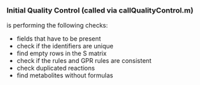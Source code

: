 ### Initial Quality Control (called via callQualityControl.m)
is performing the following checks:
- fields that have to be present
- check if the identifiers are unique
- find empty rows in the S matrix
- check if the rules and GPR rules are consistent
- check duplicated reactions
- find metabolites without formulas

